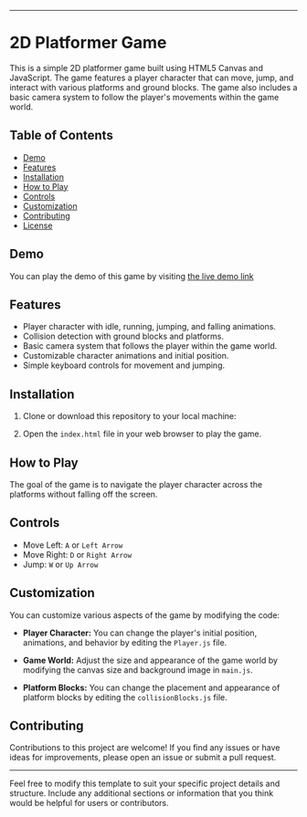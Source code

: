 

---

# 2D Platformer Game

This is a simple 2D platformer game built using HTML5 Canvas and JavaScript. The game features a player character that can move, jump, and interact with various platforms and ground blocks. The game also includes a basic camera system to follow the player's movements within the game world.






## Table of Contents

- [Demo](#demo)
- [Features](#features)
- [Installation](#installation)
- [How to Play](#how-to-play)
- [Controls](#controls)
- [Customization](#customization)
- [Contributing](#contributing)
- [License](#license)

## Demo

You can play the demo of this game by visiting [the live demo link](#https://platform-game-weld.vercel.app/) 




## Features

- Player character with idle, running, jumping, and falling animations.
- Collision detection with ground blocks and platforms.
- Basic camera system that follows the player within the game world.
- Customizable character animations and initial position.
- Simple keyboard controls for movement and jumping.

## Installation

1. Clone or download this repository to your local machine:


2. Open the `index.html` file in your web browser to play the game.

## How to Play

The goal of the game is to navigate the player character across the platforms without falling off the screen.

## Controls

- Move Left: `A` or `Left Arrow`
- Move Right: `D` or `Right Arrow`
- Jump: `W` or `Up Arrow`

## Customization

You can customize various aspects of the game by modifying the code:

- **Player Character:** You can change the player's initial position, animations, and behavior by editing the `Player.js` file.

- **Game World:** Adjust the size and appearance of the game world by modifying the canvas size and background image in `main.js`.

- **Platform Blocks:** You can change the placement and appearance of platform blocks by editing the `collisionBlocks.js` file.

## Contributing

Contributions to this project are welcome! If you find any issues or have ideas for improvements, please open an issue or submit a pull request.



---

Feel free to modify this template to suit your specific project details and structure. Include any additional sections or information that you think would be helpful for users or contributors.